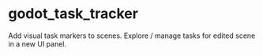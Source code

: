 # godot_task_tracker
Add visual task markers to scenes. Explore / manage tasks for edited scene in a new UI panel.
